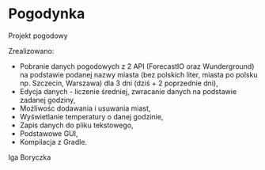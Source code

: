 # Pogodynka
Projekt pogodowy

Zrealizowano:
+ Pobranie danych pogodowych z 2 API (ForecastIO oraz Wunderground) na podstawie podanej nazwy miasta (bez polskich liter, miasta po polsku np. Szczecin, Warszawa) dla 3 dni (dziś + 2 poprzednie dni),
+ Edycja danych - liczenie średniej, zwracanie danych na podstawie zadanej godziny,
+ Możliwośc dodawania i usuwania miast,
+ Wyświetlanie temperatury o danej godzinie,
+ Zapis danych do pliku tekstowego,
+ Podstawowe GUI,
+ Kompilacja z Gradle.


Iga Boryczka
